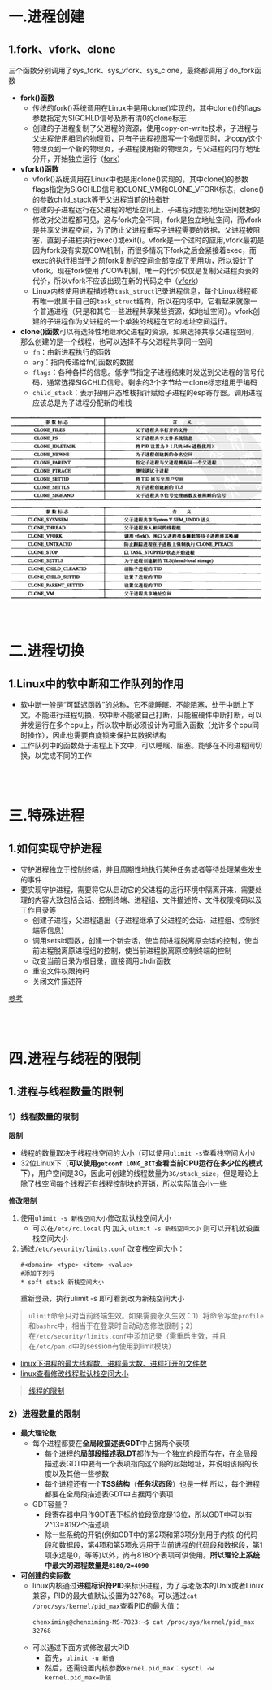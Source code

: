 # 一.进程创建

## 1.fork、vfork、clone

三个函数分别调用了sys_fork、sys_vfork、sys_clone，最终都调用了do_fork函数

* **fork()函数**
    - 传统的fork()系统调用在Linux中是用clone()实现的，其中clone()的flags参数指定为SIGCHLD信号及所有清0的clone标志
    - 创建的子进程复制了父进程的资源，使用copy-on-write技术，子进程与父进程使用相同的物理页，只有子进程视图写一个物理页时，才copy这个物理页到一个新的物理页，子进程使用新的物理页，与父进程的内存地址分开，开始独立运行（[fork](https://github.com/arkingc/note/blob/master/%E6%93%8D%E4%BD%9C%E7%B3%BB%E7%BB%9F/UNIX%E7%8E%AF%E5%A2%83%E9%AB%98%E7%BA%A7%E7%BC%96%E7%A8%8B.md#21-fork)）
* **vfork()函数**
    - vfork()系统调用在Linux中也是用clone()实现的，其中clone()的参数flags指定为SIGCHLD信号和CLONE_VM和CLONE_VFORK标志，clone()的参数child_stack等于父进程当前的栈指针
    - 创建的子进程运行在父进程的地址空间上，子进程对虚拟地址空间数据的修改对父进程都可见，这与fork完全不同，fork是独立地址空间，而vfork是共享父进程空间，为了防止父进程重写子进程需要的数据，父进程被阻塞，直到子进程执行exec()或exit()。vfork是一个过时的应用,vfork最初是因为fork没有实现COW机制，而很多情况下fork之后会紧接着exec，而exec的执行相当于之前fork复制的空间全部变成了无用功，所以设计了vfork。现在fork使用了COW机制，唯一的代价仅仅是复制父进程页表的代价，所以vfork不应该出现在新的代码之中（[vfork](https://github.com/arkingc/note/blob/master/%E6%93%8D%E4%BD%9C%E7%B3%BB%E7%BB%9F/UNIX%E7%8E%AF%E5%A2%83%E9%AB%98%E7%BA%A7%E7%BC%96%E7%A8%8B.md#22-vfork)）
    - Linux内核使用进程描述符`task_struct`记录进程信息，每个Linux线程都有唯一隶属于自己的`task_struct`结构，所以在内核中，它看起来就像一个普通进程（只是和其它一些进程共享某些资源，如地址空间）。vfork创建的子进程作为父进程的一个单独的线程在它的地址空间运行。
* **clone()函数**可以有选择性地继承父进程的资源，如果选择共享父进程空间，那么创建的是一个线程，也可以选择不与父进程共享同一空间
    - `fn`：由新进程执行的函数
    - `arg`：指向传递给fn()函数的数据
    - `flags`：各种各样的信息。低字节指定子进程结束时发送到父进程的信号代码，通常选择SIGCHLD信号。剩余的3个字节给一clone标志组用于编码
    - `child_stack`：表示把用户态堆栈指针赋给子进程的esp寄存器。调用进程应该总是为子进程分配新的堆栈

<div align="center"> <img src="pic/1.png"/> </div>

<br>
<br>

# 二.进程切换

## 1.Linux中的软中断和工作队列的作用

* 软中断一般是“可延迟函数”的总称，它不能睡眠、不能阻塞，处于中断上下文，不能进行进程切换，软中断不能被自己打断，只能被硬件中断打断，可以并发运行在多个cpu上，所以软中断必须设计为可重入函数（允许多个cpu同时操作），因此也需要自旋锁来保护其数据结构
* 工作队列中的函数处于进程上下文中，可以睡眠、阻塞。能够在不同进程间切换，以完成不同的工作

<br>
<br>

# 三.特殊进程

## 1.如何实现守护进程

* 守护进程独立于控制终端，并且周期性地执行某种任务或者等待处理某些发生的事件
* 要实现守护进程，需要将它从启动它的父进程的运行环境中隔离开来，需要处理的内容大致包括会话、控制终端、进程组、文件描述符、文件权限掩码以及工作目录等
    - 创建子进程，父进程退出（子进程继承了父进程的会话、进程组、控制终端等信息）
    - 调用setsid函数，创建一个新会话，使当前进程脱离原会话的控制，使当前进程脱离原进程组的控制，使当前进程脱离原控制终端的控制
    - 改变当前目录为根目录，直接调用chdir函数
    - 重设文件权限掩码
    - 关闭文件描述符

[参考](http://alfred-sun.github.io/blog/2015/06/18/daemon-implementation/)

<br>
<br>

# 四.进程与线程的限制

## 1.进程与线程数量的限制

### 1）线程数量的限制

**限制**

* 线程的数量取决于线程栈空间的大小（可以使用`ulimit -s`查看栈空间大小）
* 32位Linux下（**可以使用`getconf LONG_BIT`查看当前CPU运行在多少位的模式下**），用户空间是3G，因此可创建的线程数量为`3G/stack_size`，但是理论上除了栈空间每个线程还有线程控制块的开销，所以实际值会小一些

**修改限制**

1. 使用`ulimit -s 新栈空间大小`修改默认栈空间大小
    * 可以在`/etc/rc.local` 内 加入 `ulimit -s 新栈空间大小` 则可以开机就设置栈空间大小
2. 通过`/etc/security/limits.conf` 改变栈空间大小：
    ```
    #<domain> <type> <item> <value>
    #添加下列行
    * soft stack 新栈空间大小
    ```
    重新登录，执行ulimit -s 即可看到改为新栈空间大小

> `ulimit`命令只对当前终端生效。如果需要永久生效：1）将命令写至`profile`和`bashrc`中，相当于在登录时自动动态修改限制；2）在`/etc/security/limits.conf`中添加记录（需重启生效，并且在`/etc/pam.d`中的session有使用到limit模块）

* [linux下进程的最大线程数、进程最大数、进程打开的文件数](http://www.cnblogs.com/niocai/archive/2012/04/01/2428154.html)
* [linux查看修改线程默认栈空间大小](https://www.cnblogs.com/baiduboy/p/6121197.html)

> [线程的限制](https://github.com/arkingc/note/blob/master/%E6%93%8D%E4%BD%9C%E7%B3%BB%E7%BB%9F/UNIX%E7%8E%AF%E5%A2%83%E9%AB%98%E7%BA%A7%E7%BC%96%E7%A8%8B.md#1%E7%BA%BF%E7%A8%8B%E9%99%90%E5%88%B6)

### 2）进程数量的限制

* **最大理论数**
    - 每个进程都要在**全局段描述表GDT**中占据两个表项
        + 每个进程的**局部段描述表LDT**都作为一个独立的段而存在，在全局段描述表GDT中要有一个表项指向这个段的起始地址，并说明该段的长度以及其他一些参数
        + 每个进程还有一个**TSS结构**（**任务状态段**）也是一样
    所以，每个进程都要在全局段描述表GDT中占据两个表项
    - GDT容量？
        + 段寄存器中用作GDT表下标的位段宽度是13位，所以GDT中可以有2^13=8192个描述项
        + 除一些系统的开销(例如GDT中的第2项和第3项分别用于内核 的代码段和数据段，第4项和第5项永远用于当前进程的代码段和数据段，第1项永远是0，等等)以外，尚有8180个表项可供使用。**所以理论上系统中最大的进程数量是`8180/2=4090`**
* **可创建的实际数**
    - linux内核通过**进程标识符PID**来标识进程，为了与老版本的Unix或者Linux兼容，PID的最大值默认设置为32768。可以通过`cat /proc/sys/kernel/pid_max`查看PID的最大值：
        ```bash
        chenximing@chenximing-MS-7823:~$ cat /proc/sys/kernel/pid_max
        32768
        ```
    - 可以通过下面方式修改最大PID
        + 首先，`ulimit -u 新值`
        + 然后，还需设置内核参数`kernel.pid_max`：`sysctl -w kernel.pid_max=新值`

<br>
<br>
